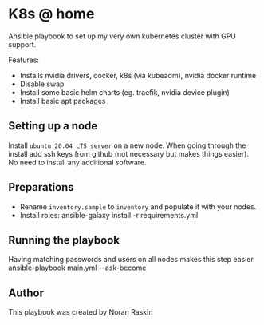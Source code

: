 # K8s @ home

Ansible playbook to set up my very own kubernetes cluster with GPU support.

Features:
- Installs nvidia drivers, docker, k8s (via kubeadm), nvidia docker runtime
- Disable swap
- Install some basic helm charts (eg. traefik, nvidia device plugin)
- Install basic apt packages

## Setting up a node
Install `ubuntu 20.04 LTS server` on a new node. When going through the install add ssh keys from github (not necessary but makes things easier).  
No need to install any additional software.

## Preparations
- Rename `inventory.sample` to `inventory` and populate it with your nodes.
- Install roles: 
     ansible-galaxy install -r requirements.yml

## Running the playbook
Having matching passwords and users on all nodes makes this step easier.
     ansible-playbook main.yml --ask-become


## Author
This playbook was created by Noran Raskin